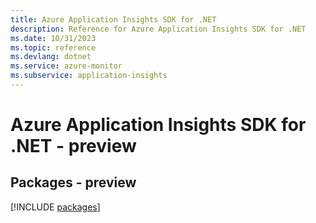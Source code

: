 ```yaml
---
title: Azure Application Insights SDK for .NET
description: Reference for Azure Application Insights SDK for .NET
ms.date: 10/31/2023
ms.topic: reference
ms.devlang: dotnet
ms.service: azure-monitor
ms.subservice: application-insights
---
```

# Azure Application Insights SDK for .NET - preview
## Packages - preview
[!INCLUDE [packages](application-insights-index.md)]